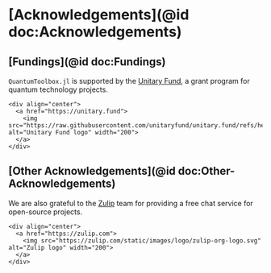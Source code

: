 # [Acknowledgements](@id doc:Acknowledgements)

## [Fundings](@id doc:Fundings)

`QuantumToolbox.jl` is supported by the [Unitary Fund](https://unitary.fund), a grant program for quantum technology projects.

```@raw html
<div align="center">
  <a href="https://unitary.fund">
    <img src="https://raw.githubusercontent.com/unitaryfund/unitary.fund/refs/heads/main/src/assets/svg/logo.svg" alt="Unitary Fund logo" width="200">
  </a>
</div>
```

## [Other Acknowledgements](@id doc:Other-Acknowledgements)

We are also grateful to the [Zulip](https://zulip.com) team for providing a free chat service for open-source projects.

```@raw html
<div align="center">
  <a href="https://zulip.com">
    <img src="https://zulip.com/static/images/logo/zulip-org-logo.svg" alt="Zulip logo" width="200">
  </a>
</div>
```
